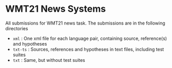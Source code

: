 # WMT21 News Systems

All submissions for WMT21 news task. The submissions are in the following directories

* `xml` : One xml file for each language pair, containing source, reference(s) and hypotheses
* `txt-ts` : Sources, references and hypotheses in text files, including test suites
* `txt` : Same, but without test suites
